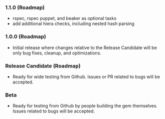 ### 1.1.0 (Roadmap)
- rspec, rspec puppet, and beaker as optional tasks
- add additional hiera checks, including nested hash parsing

### 1.0.0 (Roadmap)
- Initial release where changes relative to the Release Candidate will be only bug fixes, cleanup, and optimizations.

### Release Candidate (Roadmap)
- Ready for wide testing from Github.  Issues or PR related to bugs will be accepted.

### Beta
- Ready for testing from Github by people building the gem themselves.  Issues related to bugs will be accepted.
